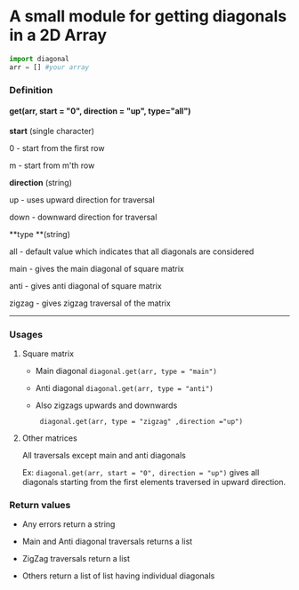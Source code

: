 # A small module for getting diagonals in a 2D Array

```python
import diagonal
arr = [] #your array
```

### Definition

#### get(arr, start = "0", direction = "up", type="all")

**start** (single character)

0 - start from the first row

m - start from m'th row

**direction** (string)

up - uses upward direction for traversal

down - downward direction for traversal

**type **(string)

all - default value which indicates that all diagonals are considered

main - gives the main diagonal of square matrix

anti - gives anti diagonal of square matrix

zigzag - gives zigzag traversal of the matrix



---



### Usages

1. Square matrix

   * Main diagonal  `diagonal.get(arr, type = "main")`

   * Anti diagonal `diagonal.get(arr, type = "anti")`

   * Also zigzags upwards and downwards

     ` diagonal.get(arr, type = "zigzag" ,direction ="up")`

2. Other matrices

   All traversals except main and anti diagonals

   Ex: `diagonal.get(arr, start = "0", direction = "up")` gives all diagonals starting from the first elements traversed in upward direction.

### Return values

* Any errors return a string

* Main and Anti diagonal traversals returns a list

* ZigZag traversals return a list

* Others return a list of list having individual diagonals

  